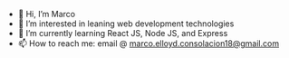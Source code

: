 - 👋 Hi, I’m Marco
- 👀 I’m interested in leaning web development technologies
- 🌱 I’m currently learning React JS, Node JS, and Express
- 📫 How to reach me: email @ marco.elloyd.consolacion18@gmail.com

<!---
marco-bot-18/marco-bot-18 is a ✨ special ✨ repository because its `README.md` (this file) appears on your GitHub profile.
You can click the Preview link to take a look at your changes.
--->
